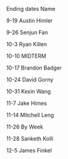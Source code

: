 Ending dates Name

9-19 Austin Himler

9-26  Senjun Fan

10-3  Ryan Killen

10-10 MIDTERM

10-17 Brandon Badger

10-24 David Gorny

10-31 Kexin Wang

11-7 Jake Himes

11-14 Mitchell Leng

11-26 By Week

11-28 Sanketh Kolli

12-5 James Finkel
